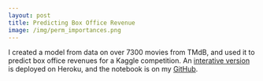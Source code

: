 ```yaml
---
layout: post
title: Predicting Box Office Revenue
image: /img/perm_importances.png
---
```


I created a model from data on over 7300 movies from TMdB, and used it to predict box office revenues for a Kaggle competition. An [interative version](https://movie-money.herokuapp.com) is deployed on Heroku, and the notebook is on my [GitHub](https://github.com/SMSinclair/Predictive-Modeling-Portfolio-Project).
